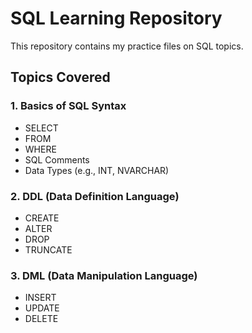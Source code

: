 # SQL Learning Repository

This repository contains my practice files on SQL topics.

## Topics Covered

### 1. Basics of SQL Syntax
- SELECT
- FROM
- WHERE
- SQL Comments
- Data Types (e.g., INT, NVARCHAR)

### 2. DDL (Data Definition Language)
- CREATE
- ALTER
- DROP
- TRUNCATE

### 3. DML (Data Manipulation Language)
- INSERT
- UPDATE
- DELETE
